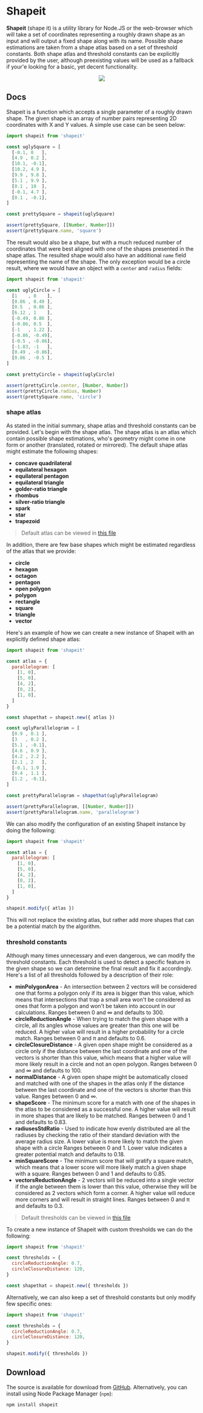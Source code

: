 # Shapeit

**Shapeit** (shape it) is a utility library for Node.JS or the web-browser which will take a set of coordinates representing a roughly drawn shape as an input and will output a fixed shape along with its name. Possible shape estimations are taken from a shape atlas based on a set of threshold constants. Both shape atlas and threshold constants can be explicitly provided by the user, although preexisting values will be used as a fallback if your'e looking for a basic, yet decent functionality.

<p align="center">
  <img src="https://user-images.githubusercontent.com/7648874/35002893-0db4a24a-fb26-11e7-8032-4a22a4246003.gif" />
</p>

## Docs

Shapeit is a function which accepts a single parameter of a roughly drawn shape. The given shape is an array of number pairs representing 2D coordinates with X and Y values. A simple use case can be seen below:

```js
import shapeit from 'shapeit'

const uglySquare = [
  [-0.1, 0   ],
  [4.9 , 0.2 ],
  [10.1, -0.1],
  [10.2, 4.9 ],
  [9.9 , 9.8 ],
  [5.1 , 9.9 ],
  [0.1 , 10  ],
  [-0.1, 4.7 ],
  [0.1 , -0.1],
]

const prettySquare = shapeit(uglySquare)

assert(prettySquare, [[Number, Number]])
assert(prettySquare.name, 'square')
```

The result would also be a shape, but with a much reduced number of coordinates that were best aligned with one of the shapes presented in the shape atlas. The resulted shape would also have an additional `name` field representing the name of the shape. The only exception would be a circle result, where we would have an object with a `center` and `radius` fields:

```js
import shapeit from 'shapeit'

const uglyCircle = [
  [1    , 0    ],
  [0.86 , 0.49 ],
  [0.5  , 0.86 ],
  [6.12 , 1    ],
  [-0.49, 0.86 ],
  [-0.86, 0.5  ],
  [-1   , 1.22 ],
  [-0.86, -0.49],
  [-0.5 , -0.86],
  [-1.83, -1   ],
  [0.49 , -0.86],
  [0.86 , -0.5 ],
]

const prettyCircle = shapeit(uglyCircle)

assert(prettyCircle.center, [Number, Number])
assert(prettyCircle.radius, Number)
assert(prettySquare.name, 'circle')
```

### shape atlas

As stated in the initial summary, shape atlas and threshold constants can be provided. Let's begin with the shape atlas. The shape atlas is an atlas which contain possible shape estimations, who's geometry might come in one form or another (translated, rotated or mirrored). The default shape atlas might estimate the following shapes:

- **concave quadrilateral**
- **equilateral hexagon**
- **equilateral pentagon**
- **equilateral triangle**
- **golder-ratio triangle**
- **rhombus**
- **silver-ratio triangle**
- **spark**
- **star**
- **trapezoid**

> Default atlas can be viewed in [this file]()

In addition, there are few base shapes which might be estimated regardless of the atlas that we provide:

- **circle**
- **hexagon**
- **octagon**
- **pentagon**
- **open polygon**
- **polygon**
- **rectangle**
- **square**
- **triangle**
- **vector**

Here's an example of how we can create a new instance of Shapeit with an explicitly defined shape atlas:

```js
import shapeit from 'shapeit'

const atlas = {
  parallelogram: [
    [1, 0],
    [5, 0],
    [4, 2],
    [0, 2],
    [1, 0],
  ]
}

const shapethat = shapeit.new({ atlas })

const uglyParallelogram = [
  [0.9 , 0.1 ],
  [3   , 0.2 ],
  [5.1 , -0.1],
  [4.6 , 0.9 ],
  [4.2 , 2.2 ],
  [2.1 , 2   ],
  [-0.1, 1.9 ],
  [0.4 , 1.1 ],
  [1.2 , -0.1],
]

const prettyParallelogram = shapethat(uglyParallelogram)

assert(prettyParallelogram, [[Number, Number]])
assert(prettyParallelogram.name, 'parallelogram') 
```

We can also modify the configuration of an existing Shapeit instance by doing the following:

```js
import shapeit from 'shapeit'

const atlas = {
  parallelogram: [
    [1, 0],
    [5, 0],
    [4, 2],
    [0, 2],
    [1, 0],
  ]
}

shapeit.modify({ atlas })
```

This will not replace the existing atlas, but rather add more shapes that can be a potential match by the algorithm.

### threshold constants

Although many times unnecessary and even dangerous, we can modify the threshold constants. Each threshold is used to detect a specific feature in the given shape so we can determine the final result and fix it accordingly. Here's a list of all thresholds followed by a description of their role:

- **minPolygonArea** - An intersection between 2 vectors will be considered one that forms a polygon only if its area is bigger than this value, which means that intersections that trap a small area won't be considered as ones that form a polygon and won't be taken into account in our calculations. Ranges between 0 and ∞ and defaults to 300.
- **circleReductionAngle** - When trying to match the given shape with a circle, all its angles whose values are greater than this one will be reduced. A higher value will result in a higher probability for a circle match. Ranges between 0 and π and defaults to 0.6.
- **circleClosureDistance** - A given open shape might be considered as a circle only if the distance between the last coordinate and one of the vectors is shorter than this value, which means that a higher value will more likely result in a circle and not an open polygon.  Ranges between 0 and ∞ and defaults to 100.
- **normalDistance** - A given open shape might be automatically closed and matched with one of the shapes in the atlas only if the distance between the last coordinate and one of the vectors is shorter than this value. Ranges between 0 and ∞.
- **shapeScore** - The minimum score for a match with one of the shapes in the atlas to be considered as a successful one. A higher value will result in more shapes that are likely to be matched. Ranges between 0 and 1 and defaults to 0.83.
- **radiusesStdRatio** - Used to indicate how evenly distributed are all the radiuses by checking the ratio of their standard deviation with the average radius size. A lower value is more likely to match the given shape with a circle Ranges between 0 and 1. Lower value indicates a greater potential match and defaults to 0.18.
- **minSquareScore** - The minimum score that will gratify a square match, which means that a lower score will more likely match a given shape with a square. Ranges between 0 and 1 and defaults to 0.85.
- **vectorsReductionAngle** - 2 vectors will be reduced into a single vector if the angle between them is lower than this value, otherwise they will be considered as 2 vectors which form a corner. A higher value will reduce more corners and will result in straight lines. Ranges between 0 and π and defaults to 0.3.

> Default thresholds can be viewed in [this file]()

To create a new instance of Shapeit with custom thresholds we can do the following:

```js
import shapeit from 'shapeit'

const thresholds = {
  circleReductionAngle: 0.7,
  circleClosureDistance: 120,
}

const shapethat = shapeit.new({ thresholds })
```

Alternatively, we can also keep a set of threshold constants but only modify few specific ones:

```js
import shapeit from 'shapeit'

const thresholds = {
  circleReductionAngle: 0.7,
  circleClosureDistance: 120,
}

shapeit.modify({ thresholds })
```

## Download

The source is available for download from [GitHub](http://github.com/Appfairy/shapeit). Alternatively, you can install using Node Package Manager (`npm`):

    npm install shapeit
